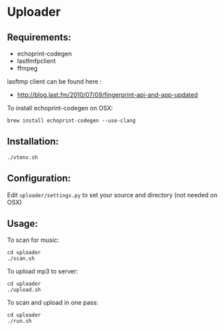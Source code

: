 # Uploader

## Requirements:
* echoprint-codegen
* lastfmfpclient
* ffmpeg

lasftmp client can be found here :

* http://blog.last.fm/2010/07/09/fingerprint-api-and-app-updated

To install echoprint-codegen on OSX:
```
brew install echoprint-codegen --use-clang
```

## Installation:
```
./vtenv.sh
```

## Configuration:
Edit ```uploader/settings.py``` to set your source and directory (not needed on OSX)

## Usage:

To scan for music:

```
cd uploader
./scan.sh
```

To upload mp3 to server:

```
cd uploader
./upload.sh
```

To scan and upload in one pass:

```
cd uploader
./run.sh
```



